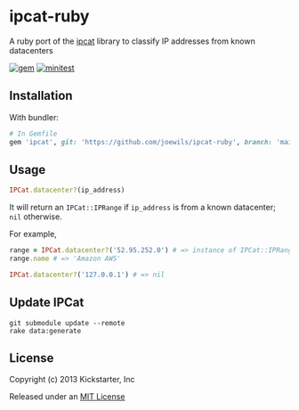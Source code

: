 # ipcat-ruby

A ruby port of the [ipcat](https://github.com/growlfm/ipcat) library to classify IP addresses from known datacenters

[![gem](https://img.shields.io/gem/v/ipcat?color=crimson&logo=rubygems&logoColor=eee&style=flat)](https://rubygems.org/gems/ipcat)
[![minitest](https://github.com/kickstarter/ipcat-ruby/actions/workflows/minitest.yml/badge.svg)](https://github.com/kickstarter/ipcat-ruby/actions/workflows/minitest.yml)

## Installation

With bundler:

```ruby
# In Gemfile
gem 'ipcat', git: 'https://github.com/joewils/ipcat-ruby', branch: 'main'
```

## Usage

```ruby
IPCat.datacenter?(ip_address)
```

It will return an `IPCat::IPRange` if `ip_address` is from a known datacenter; `nil` otherwise.

For example,

```ruby
range = IPCat.datacenter?('52.95.252.0') # => instance of IPCat::IPRange
range.name # => 'Amazon AWS'

IPCat.datacenter?('127.0.0.1') # => nil
```

## Update IPCat

``` 
git submodule update --remote
rake data:generate
```

## License

Copyright (c) 2013 Kickstarter, Inc

Released under an [MIT License](http://opensource.org/licenses/MIT)
